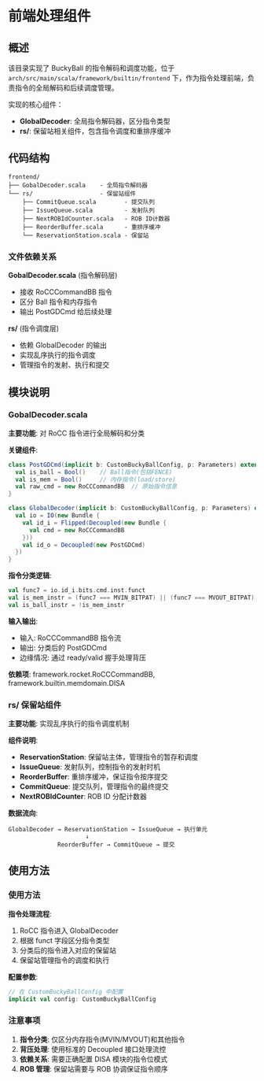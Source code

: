 # 前端处理组件

## 概述

该目录实现了 BuckyBall 的指令解码和调度功能，位于 `arch/src/main/scala/framework/builtin/frontend` 下，作为指令处理前端，负责指令的全局解码和后续调度管理。

实现的核心组件：
- **GlobalDecoder**: 全局指令解码器，区分指令类型
- **rs/**: 保留站相关组件，包含指令调度和重排序缓冲

## 代码结构

```
frontend/
├── GobalDecoder.scala    - 全局指令解码器
└── rs/                   - 保留站组件
    ├── CommitQueue.scala        - 提交队列
    ├── IssueQueue.scala         - 发射队列
    ├── NextROBIdCounter.scala   - ROB ID计数器
    ├── ReorderBuffer.scala      - 重排序缓冲
    └── ReservationStation.scala - 保留站
```

### 文件依赖关系

**GobalDecoder.scala** (指令解码层)
- 接收 RoCCCommandBB 指令
- 区分 Ball 指令和内存指令
- 输出 PostGDCmd 给后续处理

**rs/** (指令调度层)
- 依赖 GlobalDecoder 的输出
- 实现乱序执行的指令调度
- 管理指令的发射、执行和提交

## 模块说明

### GobalDecoder.scala

**主要功能**: 对 RoCC 指令进行全局解码和分类

**关键组件**:

```scala
class PostGDCmd(implicit b: CustomBuckyBallConfig, p: Parameters) extends Bundle {
  val is_ball = Bool()    // Ball指令(包括FENCE)
  val is_mem = Bool()     // 内存指令(load/store)
  val raw_cmd = new RoCCCommandBB  // 原始指令信息
}

class GlobalDecoder(implicit b: CustomBuckyBallConfig, p: Parameters) extends Module {
  val io = IO(new Bundle {
    val id_i = Flipped(Decoupled(new Bundle {
      val cmd = new RoCCCommandBB
    }))
    val id_o = Decoupled(new PostGDCmd)
  })
}
```

**指令分类逻辑**:
```scala
val func7 = io.id_i.bits.cmd.inst.funct
val is_mem_instr = (func7 === MVIN_BITPAT) || (func7 === MVOUT_BITPAT)
val is_ball_instr = !is_mem_instr
```

**输入输出**:
- 输入: RoCCCommandBB 指令流
- 输出: 分类后的 PostGDCmd
- 边缘情况: 通过 ready/valid 握手处理背压

**依赖项**: framework.rocket.RoCCCommandBB, framework.builtin.memdomain.DISA

### rs/ 保留站组件

**主要功能**: 实现乱序执行的指令调度机制

**组件说明**:
- **ReservationStation**: 保留站主体，管理指令的暂存和调度
- **IssueQueue**: 发射队列，控制指令的发射时机
- **ReorderBuffer**: 重排序缓冲，保证指令按序提交
- **CommitQueue**: 提交队列，管理指令的最终提交
- **NextROBIdCounter**: ROB ID 分配计数器

**数据流向**:
```
GlobalDecoder → ReservationStation → IssueQueue → 执行单元
                      ↓
              ReorderBuffer → CommitQueue → 提交
```

## 使用方法

### 使用方法

**指令处理流程**:
1. RoCC 指令进入 GlobalDecoder
2. 根据 funct 字段区分指令类型
3. 分类后的指令进入对应的保留站
4. 保留站管理指令的调度和执行

**配置参数**:
```scala
// 在 CustomBuckyBallConfig 中配置
implicit val config: CustomBuckyBallConfig
```

### 注意事项

1. **指令分类**: 仅区分内存指令(MVIN/MVOUT)和其他指令
2. **背压处理**: 使用标准的 Decoupled 接口处理流控
3. **依赖关系**: 需要正确配置 DISA 模块的指令位模式
4. **ROB 管理**: 保留站需要与 ROB 协调保证指令顺序
